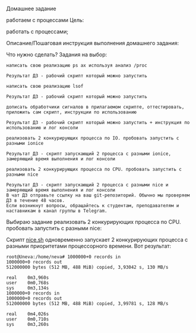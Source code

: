 Домашнее задание

работаем с процессами
Цель:

работать с процессами;

Описание/Пошаговая инструкция выполнения домашнего задания:

Что нужно сделать?
Задания на выбор:

    написать свою реализацию ps ax используя анализ /proc

    Результат ДЗ - рабочий скрипт который можно запустить

    написать свою реализацию lsof

    Результат ДЗ - рабочий скрипт который можно запустить

    дописать обработчики сигналов в прилагаемом скрипте, оттестировать, приложить сам скрипт, инструкции по использованию

    Результат ДЗ - рабочий скрипт который можно запустить + инструкция по использованию и лог консоли

    реализовать 2 конкурирующих процесса по IO. пробовать запустить с разными ionice

    Результат ДЗ - скрипт запускающий 2 процесса с разными ionice, замеряющий время выполнения и лог консоли

    реализовать 2 конкурирующих процесса по CPU. пробовать запустить с разными nice

    Результат ДЗ - скрипт запускающий 2 процесса с разными nice и замеряющий время выполнения и лог консоли
    В чат ДЗ отправьте ссылку на ваш git-репозиторий. Обычно мы проверяем ДЗ в течение 48 часов.
    Если возникнут вопросы, обращайтесь к студентам, преподавателям и наставникам в канал группы в Telegram.


Выбираю задание  реализовать 2 конкурирующих процесса по CPU. пробовать запустить с разными nice:

Скрипт [nice.sh](https://github.com/zoyqqyoz/Otus_Kaneva_dz10/blob/master/nice.sh) одновременно запускает 2 конкурирующих процесса с разными приоритетами процессорного времени. Вот результат:

```
root@Uneva:/home/neva# 1000000+0 records in
1000000+0 records out
512000000 bytes (512 MB, 488 MiB) copied, 3,93042 s, 130 MB/s

real    0m3,960s
user    0m0,768s
sys     0m3,134s
1000000+0 records in
1000000+0 records out
512000000 bytes (512 MB, 488 MiB) copied, 3,99781 s, 128 MB/s

real    0m4,026s
user    0m0,710s
sys     0m3,260s
```

 
